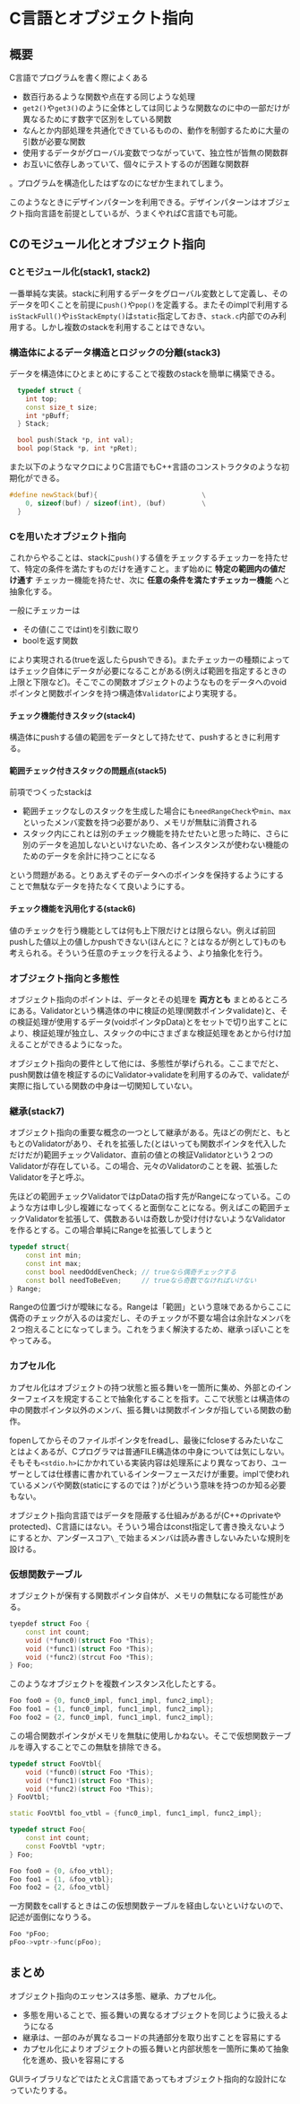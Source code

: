 # C言語とオブジェクト指向

## 概要

C言語でプログラムを書く際によくある

- 数百行あるような関数や点在する同じような処理
- `get2()`や`get3()`のように全体としては同じような関数なのに中の一部だけが異なるためにす数字で区別をしている関数
- なんとか内部処理を共通化できているものの、動作を制御するために大量の引数が必要な関数
- 使用するデータがグローバル変数でつながっていて、独立性が皆無の関数群
- お互いに依存しあっていて、個々にテストするのが困難な関数群

。プログラムを構造化したはずなのになぜか生まれてしまう。

このようなときにデザインパターンを利用できる。デザインパターンはオブジェクト指向言語を前提としているが、うまくやればC言語でも可能。

## Cのモジュール化とオブジェクト指向

### Cとモジュール化(stack1, stack2)

一番単純な実装。stackに利用するデータをグローバル変数として定義し、そのデータを叩くことを前提に`push()`や`pop()`を定義する。またそのimplで利用する`isStackFull()`や`isStackEmpty()`は`static`指定しておき、`stack.c`内部でのみ利用する。しかし複数のstackを利用することはできない。


### 構造体によるデータ構造とロジックの分離(stack3)

データを構造体にひとまとめにすることで複数のstackを簡単に構築できる。

```cpp
  typedef struct {
    int top;
    const size_t size;
    int *pBuff;
  } Stack;

  bool push(Stack *p, int val);
  bool pop(Stack *p, int *pRet);
```

また以下のようなマクロによりC言語でもC++言語のコンストラクタのような初期化ができる。

```cpp
#define newStack(buf){                          \
    0, sizeof(buf) / sizeof(int), (buf)         \
  }
```

### Cを用いたオブジェクト指向

これからやることは、stackに`push()`する値をチェックするチェッカーを持たせて、特定の条件を満たすものだけを通すこと。まず始めに **特定の範囲内の値だけ通す** チェッカー機能を持たせ、次に **任意の条件を満たすチェッカー機能** へと抽象化する。

一般にチェッカーは
- その値(ここではint)を引数に取り
- boolを返す関数

により実現される(trueを返したらpushできる)。またチェッカーの種類によってはチェック自体にデータが必要になることがある(例えば範囲を指定するときの上限と下限など)。そこでこの関数オブジェクトのようなものをデータへのvoidポインタと関数ポインタを持つ構造体`Validator`により実現する。

#### チェック機能付きスタック(stack4)

構造体にpushする値の範囲をデータとして持たせて、pushするときに利用する。

#### 範囲チェック付きスタックの問題点(stack5)

前項でつくったstackは
- 範囲チェックなしのスタックを生成した場合にも`needRangeCheck`や`min`、`max`といったメンバ変数を持つ必要があり、メモリが無駄に消費される
- スタック内にこれとは別のチェック機能を持たせたいと思った時に、さらに別のデータを追加しないといけないため、各インスタンスが使わない機能のためのデータを余計に持つことになる

という問題がある。とりあえずそのデータへのポインタを保持するようにすることで無駄なデータを持たなくて良いようにする。

#### チェック機能を汎用化する(stack6)

値のチェックを行う機能としては何も上下限だけとは限らない。例えば前回pushした値以上の値しかpushできない(ほんとに？とはなるが例として)ものも考えられる。そういう任意のチェックを行えるよう、より抽象化を行う。

### オブジェクト指向と多態性

オブジェクト指向のポイントは、データとその処理を **両方とも** まとめるところにある。Validatorという構造体の中に検証の処理(関数ポインタvalidate)と、その検証処理が使用するデータ(voidポインタpData)とをセットで切り出すことにより、検証処理が独立し、スタックの中にさまざまな検証処理をあとから付け加えることができるようになった。

オブジェクト指向の要件として他には、多態性が挙げられる。ここまでだと、push関数は値を検証するのにValidator->validateを利用するのみで、validateが実際に指している関数の中身は一切関知していない。

### 継承(stack7)

オブジェクト指向の重要な概念の一つとして継承がある。先ほどの例だと、もともとのValidatorがあり、それを拡張した(とはいっても関数ポインタを代入しただけだが)範囲チェックValidator、直前の値との検証Validatorという２つのValidatorが存在している。この場合、元々のValidatorのことを親、拡張したValidatorを子と呼ぶ。

先ほどの範囲チェックValidatorではpDataの指す先がRangeになっている。このような方は申し少し複雑になってくると面倒なことになる。例えばこの範囲チェックValidatorを拡張して、偶数あるいは奇数しか受け付けないようなValidatorを作るとする。この場合単純にRangeを拡張してしまうと

```cpp
typedef struct{
    const int min;
    const int max;
    const bool needOddEvenCheck; // trueなら偶奇チェックする
    const boll needToBeEven;     // trueなら奇数でなければいけない
} Range;
```

Rangeの位置づけが曖昧になる。Rangeは「範囲」という意味であるからここに偶奇のチェックが入るのは変だし、そのチェックが不要な場合は余計なメンバを２つ抱えることになってしまう。これをうまく解決するため、継承っぽいことをやってみる。

### カプセル化

カプセル化はオブジェクトの持つ状態と振る舞いを一箇所に集め、外部とのインターフェイスを規定することで抽象化することを指す。ここで状態とは構造体の中の関数ポインタ以外のメンバ、振る舞いは関数ポインタが指している関数の動作。

fopenしてからそのファイルポインタをfreadし、最後にfcloseするみたいなことはよくあるが、Cプログラマは普通FILE構造体の中身については気にしない。そもそも`<stdio.h>`にかかれている実装内容は処理系により異なっており、ユーザーとしては仕様書に書かれているインターフェースだけが重要。implで使われているメンバや関数(staticにするのでは？)がどういう意味を持つのか知る必要もない。

オブジェクト指向言語ではデータを隠蔽する仕組みがあるが(C++のprivateやprotected)、C言語にはない。そういう場合はconst指定して書き換えないようにするとか、アンダースコア`\_`で始まるメンバは読み書きしないみたいな規則を設ける。

### 仮想関数テーブル

オブジェクトが保有する関数ポインタ自体が、メモリの無駄になる可能性がある。

```cpp
tyepdef struct Foo {
    const int count;
    void (*func0)(struct Foo *This);
    void (*func1)(struct Foo *This);
    void (*func2)(strcut Foo *This);
} Foo;
```

このようなオブジェクトを複数インスタンス化したとする。

```cpp
Foo foo0 = {0, func0_impl, func1_impl, func2_impl};
Foo foo1 = {1, func0_impl, func1_impl, func2_impl};
Foo foo2 = {2, func0_impl, func1_impl, func2_impl};
```

この場合関数ポインタがメモリを無駄に使用しかねない。そこで仮想関数テーブルを導入することでこの無駄を排除できる。

```cpp
typedef struct FooVtbl{
    void (*func0)(struct Foo *This);
    void (*func1)(struct Foo *This);
    void (*func2)(struct Foo *This);
} FooVtbl;

static FooVtbl foo_vtbl = {func0_impl, func1_impl, func2_impl};

typedef struct Foo{
    const int count;
    const FooVtbl *vptr;
} Foo;

Foo foo0 = {0, &foo_vtbl};
Foo foo1 = {1, &foo_vtbl};
Foo foo2 = {2, &foo_vtbl}
```

一方関数をcallするときはこの仮想関数テーブルを経由しないといけないので、記述が面倒になりうる。

```cpp
Foo *pFoo;
pFoo->vptr->func(pFoo);
```

## まとめ

オブジェクト指向のエッセンスは多態、継承、カプセル化。

- 多態を用いることで、振る舞いの異なるオブジェクトを同じように扱えるようになる
- 継承は、一部のみが異なるコードの共通部分を取り出すことを容易にする
- カプセル化によりオブジェクトの振る舞いと内部状態を一箇所に集めて抽象化を進め、扱いを容易にする

GUIライブラリなどではたとえC言語であってもオブジェクト指向的な設計になっていたりする。

